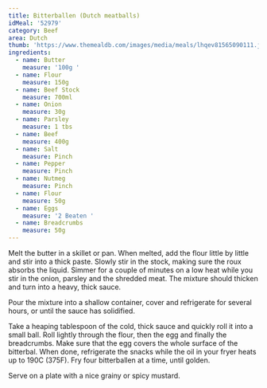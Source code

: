 ```yaml
---
title: Bitterballen (Dutch meatballs)
idMeal: '52979'
category: Beef
area: Dutch
thumb: 'https://www.themealdb.com/images/media/meals/lhqev81565090111.jpg'
ingredients:
  - name: Butter
    measure: '100g '
  - name: Flour
    measure: 150g
  - name: Beef Stock
    measure: 700ml
  - name: Onion
    measure: 30g
  - name: Parsley
    measure: 1 tbs
  - name: Beef
    measure: 400g
  - name: Salt
    measure: Pinch
  - name: Pepper
    measure: Pinch
  - name: Nutmeg
    measure: Pinch
  - name: Flour
    measure: 50g
  - name: Eggs
    measure: '2 Beaten '
  - name: Breadcrumbs
    measure: 50g
---
```

Melt the butter in a skillet or pan. When melted, add the flour little by little and stir into a thick paste. Slowly stir in the stock, making sure the roux absorbs the liquid. Simmer for a couple of minutes on a low heat while you stir in the onion, parsley and the shredded meat. The mixture should thicken and turn into a heavy, thick sauce.

Pour the mixture into a shallow container, cover and refrigerate for several hours, or until the sauce has solidified.

Take a heaping tablespoon of the cold, thick sauce and quickly roll it into a small ball. Roll lightly through the flour, then the egg and finally the breadcrumbs. Make sure that the egg covers the whole surface of the bitterbal. When done, refrigerate the snacks while the oil in your fryer heats up to 190C (375F). Fry four bitterballen at a time, until golden.

Serve on a plate with a nice grainy or spicy mustard. 

